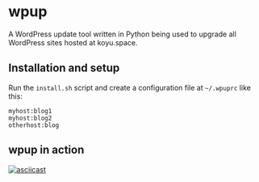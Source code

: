 # wpup

A WordPress update tool written in Python being used to upgrade all WordPress sites hosted at koyu.space.

## Installation and setup

Run the `install.sh` script and create a configuration file at `~/.wpuprc` like this:

```
myhost:blog1
myhost:blog2
otherhost:blog
```

## wpup in action

[![asciicast](https://asciinema.org/a/YEDGKMLrrAs4x4FyPomf3hiMc.svg)](https://asciinema.org/a/YEDGKMLrrAs4x4FyPomf3hiMc)
